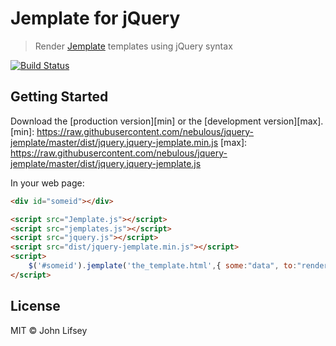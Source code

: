 # Jemplate for jQuery

> Render [Jemplate](https://github.com/ingydotnet/jemplate) templates using jQuery syntax

[![Build Status](https://travis-ci.org/nebulous/jquery-jemplate.png)](https://travis-ci.org/nebulous/jquery-jemplate)

## Getting Started

Download the [production version][min] or the [development version][max].
[min]: https://raw.githubusercontent.com/nebulous/jquery-jemplate/master/dist/jquery.jquery-jemplate.min.js
[max]: https://raw.githubusercontent.com/nebulous/jquery-jemplate/master/dist/jquery.jquery-jemplate.js

In your web page:

```html
<div id="someid"></div>

<script src="Jemplate.js"></script>
<script src="jemplates.js"></script>
<script src="jquery.js"></script>
<script src="dist/jquery-jemplate.min.js"></script>
<script>
	$('#someid').jemplate('the_template.html',{ some:"data", to:"render", in:['the','template'] });
</script>
```


## License

MIT © John Lifsey
